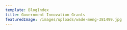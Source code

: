 ```yaml
---
template: BlogIndex
title: Government Innovation Grants
featuredImage: /images/uploads/wade-meng-381499.jpg
---
```

